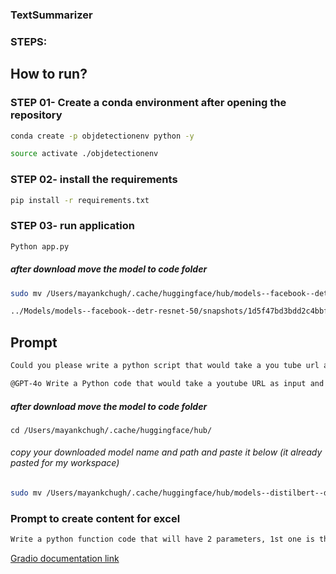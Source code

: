 ### TextSummarizer

### STEPS:
## How to run? 
### STEP 01- Create a conda environment after opening the repository
```bash
conda create -p objdetectionenv python -y
```

```bash
source activate ./objdetectionenv
```

### STEP 02- install the requirements
```bash
pip install -r requirements.txt
```

### STEP 03- run application
```bash
Python app.py
```

##### after download move the model to code folder
```bash 
sudo mv /Users/mayankchugh/.cache/huggingface/hub/models--facebook--detr-resnet-50 /Users/mayankchugh/gitRepos/mayankchugh.learning/HuggingFace-ML-GenerativeAI-Gradio-Streamlit-Apps/Models
```
```bash
../Models/models--facebook--detr-resnet-50/snapshots/1d5f47bd3bdd2c4bbfa585418ffe6da5028b4c0b
```
## Prompt
```bash
Could you please write a python script that would take a you tube url as input and give the transcript of that video as output
```
```bash
@GPT-4o Write a Python code that would take a youtube URL as input and give the video transcript as output. also include gradio UI and use hugging face model "sshleifer/distilbart-cnn-12-6"
```

##### after download move the model to code folder
```
cd /Users/mayankchugh/.cache/huggingface/hub/
```
###### copy your downloaded model name and path and paste it below (it already pasted for my workspace)
```bash 
sudo mv /Users/mayankchugh/.cache/huggingface/hub/models--distilbert--distilbert-base-uncased-finetuned-sst-2-english /Users/mayankchugh/gitRepos/mayankchugh.learning/HuggingFace-ML-GenerativeAI-Gradio-Streamlit-Apps/Models/models--distilbert--distilbert-base-uncased-finetuned-sst-2-english
```


### Prompt to create content for excel
```bash
Write a python function code that will have 2 parameters, 1st one is the PIL image and second one is the object that contains the result. I have reveived from object detector model ([{'score': 0.7236634492874146, 'label': 'cat', 'box': {'xmin': 207, 'ymin': 229, 'xmax': 295, 'ymax': 344}}, {'score': 0.9842180013656616, 'label': 'cat', 'box': {'xmin': 208, 'ymin': 192, 'xmax': 296, 'ymax': 343}}, {'score': 0.99882572889328, 'label': 'dog', 'box': {'xmin': 314, 'ymin': 156, 'xmax': 462, 'ymax': 350}}]). the output should be the PIL image with all the objected highlighted with boundry.
```


[Gradio documentation link](https://www.gradio.app/docs/gradio/file)